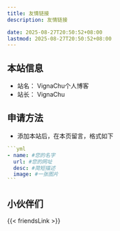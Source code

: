 ```yaml
---
title: 友情链接
description: 友情链接

date: 2025-08-27T20:50:52+08:00
lastmod: 2025-08-27T20:50:52+08:00
---
```


## 本站信息

- 站名： VignaChu个人博客
- 站长： VignaChu

## 申请方法

- 添加本站后，在本页留言，格式如下

````yml
```yml
- name: #您的名字
  url: #您的网址
  desc: #简短描述
  image: #一张图片
```
````

## 小伙伴们

{{< friendsLink >}}
